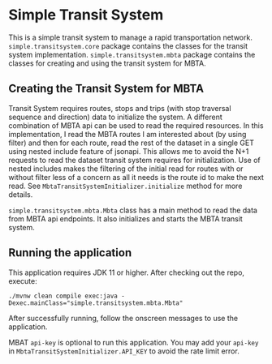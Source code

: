 # Simple Transit System
This is a simple transit system to manage a rapid transportation network. `simple.transitsystem.core` package contains 
the classes for the transit system implementation. `simple.transitsystem.mbta` package contains the classes for creating
and using the transit system for MBTA. 

## Creating the Transit System for MBTA
Transit System requires routes, stops and trips (with stop traversal sequence and direction) data to initialize the 
system. A different combination of MBTA api can be used to read the required resources. In this implementation, 
I read the MBTA routes I am interested about (by using filter) and then for each route, read the rest of 
the dataset in a single GET using nested include feature of jsonapi. This allows me to avoid the N+1 requests to read 
the dataset transit system requires for initialization. Use of nested includes makes the filtering of the initial read 
for routes with or without filter less of a concern as all it needs is the route id to make the next read. 
See `MbtaTransitSystemInitializer.initialize` method for more details.

`simple.transitsystem.mbta.Mbta` class has a main method to read the data from MBTA api endpoints. It also initializes
and starts the MBTA transit system.

## Running the application
This application requires JDK 11 or higher. After checking out the repo, execute:
````
./mvnw clean compile exec:java -Dexec.mainClass="simple.transitsystem.mbta.Mbta"
````
After successfully running, follow the onscreen messages to use the application. 

MBAT `api-key` is optional to run this application. You may add your `api-key` in `MbtaTransitSystemInitializer.API_KEY`
to avoid the rate limit error.





